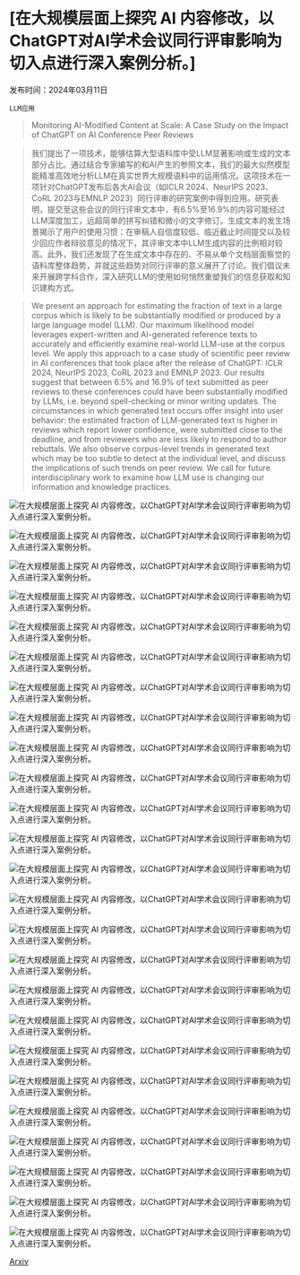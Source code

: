 # [在大规模层面上探究 AI 内容修改，以ChatGPT对AI学术会议同行评审影响为切入点进行深入案例分析。]

发布时间：2024年03月11日

`LLM应用`

> Monitoring AI-Modified Content at Scale: A Case Study on the Impact of ChatGPT on AI Conference Peer Reviews

> 我们提出了一项技术，能够估算大型语料库中受LLM显著影响或生成的文本部分占比。通过结合专家编写的和AI产生的参照文本，我们的最大似然模型能精准高效地分析LLM在真实世界大规模语料中的运用情况。这项技术在一项针对ChatGPT发布后各大AI会议（如ICLR 2024、NeurIPS 2023、CoRL 2023与EMNLP 2023）同行评审的研究案例中得到应用。研究表明，提交至这些会议的同行评审文本中，有6.5%至16.9%的内容可能经过LLM深度加工，远超简单的拼写纠错和微小的文字修订。生成文本的发生场景揭示了用户的使用习惯：在审稿人自信度较低、临近截止时间提交以及较少回应作者辩驳意见的情况下，其评审文本中LLM生成内容的比例相对较高。此外，我们还发现了在生成文本中存在的、不易从单个文档层面察觉的语料库整体趋势，并就这些趋势对同行评审的意义展开了讨论。我们倡议未来开展跨学科合作，深入研究LLM的使用如何悄然重塑我们的信息获取和知识建构方式。

> We present an approach for estimating the fraction of text in a large corpus which is likely to be substantially modified or produced by a large language model (LLM). Our maximum likelihood model leverages expert-written and AI-generated reference texts to accurately and efficiently examine real-world LLM-use at the corpus level. We apply this approach to a case study of scientific peer review in AI conferences that took place after the release of ChatGPT: ICLR 2024, NeurIPS 2023, CoRL 2023 and EMNLP 2023. Our results suggest that between 6.5% and 16.9% of text submitted as peer reviews to these conferences could have been substantially modified by LLMs, i.e. beyond spell-checking or minor writing updates. The circumstances in which generated text occurs offer insight into user behavior: the estimated fraction of LLM-generated text is higher in reviews which report lower confidence, were submitted close to the deadline, and from reviewers who are less likely to respond to author rebuttals. We also observe corpus-level trends in generated text which may be too subtle to detect at the individual level, and discuss the implications of such trends on peer review. We call for future interdisciplinary work to examine how LLM use is changing our information and knowledge practices.

![在大规模层面上探究 AI 内容修改，以ChatGPT对AI学术会议同行评审影响为切入点进行深入案例分析。](../../../paper_images/2403.07183/x1.png)

![在大规模层面上探究 AI 内容修改，以ChatGPT对AI学术会议同行评审影响为切入点进行深入案例分析。](../../../paper_images/2403.07183/x2.png)

![在大规模层面上探究 AI 内容修改，以ChatGPT对AI学术会议同行评审影响为切入点进行深入案例分析。](../../../paper_images/2403.07183/x3.png)

![在大规模层面上探究 AI 内容修改，以ChatGPT对AI学术会议同行评审影响为切入点进行深入案例分析。](../../../paper_images/2403.07183/x4.png)

![在大规模层面上探究 AI 内容修改，以ChatGPT对AI学术会议同行评审影响为切入点进行深入案例分析。](../../../paper_images/2403.07183/x5.png)

![在大规模层面上探究 AI 内容修改，以ChatGPT对AI学术会议同行评审影响为切入点进行深入案例分析。](../../../paper_images/2403.07183/x6.png)

![在大规模层面上探究 AI 内容修改，以ChatGPT对AI学术会议同行评审影响为切入点进行深入案例分析。](../../../paper_images/2403.07183/x7.png)

![在大规模层面上探究 AI 内容修改，以ChatGPT对AI学术会议同行评审影响为切入点进行深入案例分析。](../../../paper_images/2403.07183/x8.png)

![在大规模层面上探究 AI 内容修改，以ChatGPT对AI学术会议同行评审影响为切入点进行深入案例分析。](../../../paper_images/2403.07183/x9.png)

![在大规模层面上探究 AI 内容修改，以ChatGPT对AI学术会议同行评审影响为切入点进行深入案例分析。](../../../paper_images/2403.07183/x10.png)

![在大规模层面上探究 AI 内容修改，以ChatGPT对AI学术会议同行评审影响为切入点进行深入案例分析。](../../../paper_images/2403.07183/x11.png)

![在大规模层面上探究 AI 内容修改，以ChatGPT对AI学术会议同行评审影响为切入点进行深入案例分析。](../../../paper_images/2403.07183/x12.png)

![在大规模层面上探究 AI 内容修改，以ChatGPT对AI学术会议同行评审影响为切入点进行深入案例分析。](../../../paper_images/2403.07183/x13.png)

![在大规模层面上探究 AI 内容修改，以ChatGPT对AI学术会议同行评审影响为切入点进行深入案例分析。](../../../paper_images/2403.07183/x14.png)

![在大规模层面上探究 AI 内容修改，以ChatGPT对AI学术会议同行评审影响为切入点进行深入案例分析。](../../../paper_images/2403.07183/x15.png)

![在大规模层面上探究 AI 内容修改，以ChatGPT对AI学术会议同行评审影响为切入点进行深入案例分析。](../../../paper_images/2403.07183/x16.png)

![在大规模层面上探究 AI 内容修改，以ChatGPT对AI学术会议同行评审影响为切入点进行深入案例分析。](../../../paper_images/2403.07183/x17.png)

![在大规模层面上探究 AI 内容修改，以ChatGPT对AI学术会议同行评审影响为切入点进行深入案例分析。](../../../paper_images/2403.07183/x18.png)

![在大规模层面上探究 AI 内容修改，以ChatGPT对AI学术会议同行评审影响为切入点进行深入案例分析。](../../../paper_images/2403.07183/x19.png)

![在大规模层面上探究 AI 内容修改，以ChatGPT对AI学术会议同行评审影响为切入点进行深入案例分析。](../../../paper_images/2403.07183/x20.png)

![在大规模层面上探究 AI 内容修改，以ChatGPT对AI学术会议同行评审影响为切入点进行深入案例分析。](../../../paper_images/2403.07183/x21.png)

![在大规模层面上探究 AI 内容修改，以ChatGPT对AI学术会议同行评审影响为切入点进行深入案例分析。](../../../paper_images/2403.07183/x22.png)

![在大规模层面上探究 AI 内容修改，以ChatGPT对AI学术会议同行评审影响为切入点进行深入案例分析。](../../../paper_images/2403.07183/x23.png)

![在大规模层面上探究 AI 内容修改，以ChatGPT对AI学术会议同行评审影响为切入点进行深入案例分析。](../../../paper_images/2403.07183/x24.png)

![在大规模层面上探究 AI 内容修改，以ChatGPT对AI学术会议同行评审影响为切入点进行深入案例分析。](../../../paper_images/2403.07183/x25.png)

[Arxiv](https://arxiv.org/abs/2403.07183)